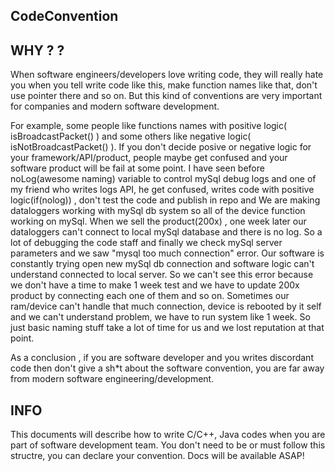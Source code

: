 ## CodeConvention

## WHY ? ? 
When software engineers/developers love writing code, they will really hate you when you tell write code like this, make function names like that, don't use pointer there and so on. But this kind of conventions are very important for companies and modern software development. 

For example, some people like functions names with positive logic( isBroadcastPacket() ) and some others like negative logic( isNotBroadcastPacket() ). If you don't decide posive or negative logic for your framework/API/product, people maybe get confused and your software product will be fail at some point. I have seen before noLog(awesome naming) variable to control mySql debug logs and one of my friend who writes logs API, he get confused, writes code with positive logic(if(nolog)) , don't test the code and publish in repo and We are making dataloggers working with mySql db system so all of the device function working on mySql. When we sell the product(200x) , one week later our dataloggers can't connect to local mySql database and there is no log. So a lot of debugging the code staff and finally we check mySql server parameters and we saw "mysql too much connection" error. Our software is constantly trying open new mySql db connection and software logic can't understand connected to local server. So we can't see this error because we don't have a time to make 1 week test and we have to update 200x product by connecting each one of them and so on. Sometimes our ram/device can't handle that much connection, device is rebooted by it self and we can't understand problem, we have to run system like 1 week. So just basic naming stuff take a lot of time for us and we lost reputation at that point. 

As a conclusion , if you are software developer and you writes discordant code then don't give a sh*t about the software convention, you are far away from modern software engineering/development.


## INFO
This documents will describe how to write C/C++, Java codes when you are part of software development team. You don't need to be or must follow this structre, you can declare your convention. Docs will be available ASAP!
